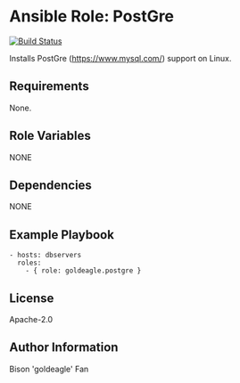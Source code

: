 # Ansible Role: PostGre

[![Build Status](https://travis-ci.org/geerlingguy/ansible-role-php-mysql.svg?branch=master)](https://travis-ci.org/geerlingguy/ansible-role-php-mysql)

Installs PostGre (https://www.mysql.com/) support on Linux.

## Requirements

None.

## Role Variables

NONE

## Dependencies

NONE

## Example Playbook

    - hosts: dbservers
      roles:
        - { role: goldeagle.postgre }

## License

Apache-2.0

## Author Information

Bison 'goldeagle' Fan
